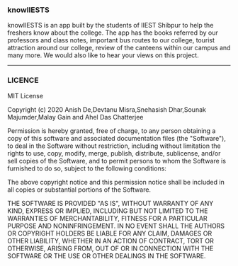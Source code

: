 ### knowIIESTS
knowIIESTS is an app built by the students of IIEST Shibpur to help the freshers know about the college. The app has the books referred by our professors and class notes, important bus routes to our college, tourist attraction around our college, review of the canteens within our campus and many more. We would also like to hear your views on this project.
 
 <hr>
 
 ### LICENCE
 
 MIT License

Copyright (c) 2020 Anish De,Devtanu Misra,Snehasish Dhar,Sounak Majumder,Malay Gain and Ahel Das Chatterjee

Permission is hereby granted, free of charge, to any person obtaining a copy
of this software and associated documentation files (the "Software"), to deal
in the Software without restriction, including without limitation the rights
to use, copy, modify, merge, publish, distribute, sublicense, and/or sell
copies of the Software, and to permit persons to whom the Software is
furnished to do so, subject to the following conditions:

The above copyright notice and this permission notice shall be included in all
copies or substantial portions of the Software.

THE SOFTWARE IS PROVIDED "AS IS", WITHOUT WARRANTY OF ANY KIND, EXPRESS OR
IMPLIED, INCLUDING BUT NOT LIMITED TO THE WARRANTIES OF MERCHANTABILITY,
FITNESS FOR A PARTICULAR PURPOSE AND NONINFRINGEMENT. IN NO EVENT SHALL THE
AUTHORS OR COPYRIGHT HOLDERS BE LIABLE FOR ANY CLAIM, DAMAGES OR OTHER
LIABILITY, WHETHER IN AN ACTION OF CONTRACT, TORT OR OTHERWISE, ARISING FROM,
OUT OF OR IN CONNECTION WITH THE SOFTWARE OR THE USE OR OTHER DEALINGS IN THE
SOFTWARE.
